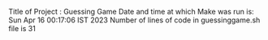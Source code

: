 Title of Project : Guessing Game
Date and time at which Make was run is: Sun Apr 16 00:17:06 IST 2023
Number of lines of code in guessinggame.sh file is 31 
